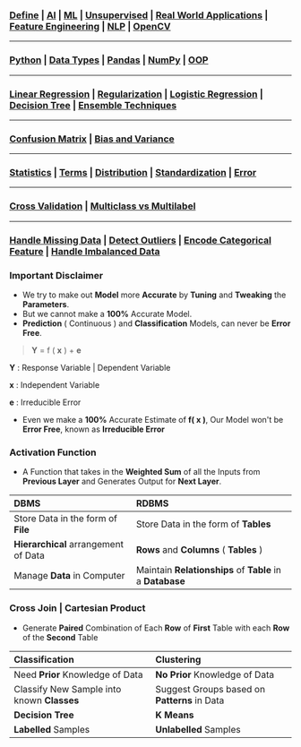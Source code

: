 ### [Define](https://github.com/KIRANKUMAR7296/Library/blob/main/AI/AI.md) | [AI](https://github.com/KIRANKUMAR7296/Library/blob/main/AI/Artificial%20Intelligence.md) | [ML](https://github.com/KIRANKUMAR7296/Library/blob/main/Machine%20Learning/Machine%20Learning%20Models.md) | [Unsupervised](https://github.com/KIRANKUMAR7296/Library/blob/main/Machine%20Learning/Unsupervised.md) | [Real World Applications](https://github.com/KIRANKUMAR7296/Library/blob/main/Machine%20Learning/IBM%20Machine%20Learning.md) | [Feature Engineering](https://github.com/KIRANKUMAR7296/Library/blob/main/Data%20Science/Feature%20Engineering.md) | [NLP](https://github.com/KIRANKUMAR7296/Library/blob/main/AI/NLP.md) | [OpenCV](https://github.com/KIRANKUMAR7296/Library/blob/main/AI/OpenCV.md)

---

### [Python](https://github.com/KIRANKUMAR7296/Library/blob/main/Python/Python.md) | [Data Types](https://github.com/KIRANKUMAR7296/Library/blob/main/Python/1.%20Data%20Types.md) | [Pandas](https://github.com/KIRANKUMAR7296/Library/blob/main/Python/Pandas.md) | [NumPy](https://github.com/KIRANKUMAR7296/Library/blob/main/Python/NumPy.md) | [OOP](https://github.com/KIRANKUMAR7296/Library/blob/main/Python/Object%20Oriented%20Programming.md)

---

### [Linear Regression](https://github.com/KIRANKUMAR7296/Library/blob/main/Data%20Science/Supervised%20Learning/Regression/Linear%20Regression.md) | [Regularization](https://github.com/KIRANKUMAR7296/Library/blob/main/Data%20Science/Regularization.md) | [Logistic Regression](https://github.com/KIRANKUMAR7296/Library/blob/main/Data%20Science/Supervised%20Learning/Classification/Logistic%20Regression.md) | [Decision Tree](https://github.com/KIRANKUMAR7296/Library/blob/main/Data%20Science/Supervised%20Learning/Decision%20Tree.md) | [Ensemble Techniques](https://github.com/KIRANKUMAR7296/Library/blob/main/Data%20Science/Supervised%20Learning/Ensemble%20Techniques.md)
 
---
 
### [Confusion Matrix](https://github.com/KIRANKUMAR7296/Library/blob/main/Data%20Science/Confusion%20Matrix.md) | [Bias and Variance](https://github.com/KIRANKUMAR7296/Library/blob/main/Data%20Science/Bias%20and%20Variance.md)

---

### [Statistics](https://github.com/KIRANKUMAR7296/Library/blob/main/Statistics/Statistics.md) | [Terms](https://github.com/KIRANKUMAR7296/Library/blob/main/Statistics/Important%20Statistical%20Terms.md) | [Distribution](https://github.com/KIRANKUMAR7296/Library/blob/main/Statistics/Distribution.md) | [Standardization](https://github.com/KIRANKUMAR7296/Library/blob/main/Data%20Science/Normalization%20vs%20Standardization.md) | [Error](https://github.com/KIRANKUMAR7296/Library/blob/main/Data%20Science/Error.md)

--- 

### [Cross Validation](https://github.com/KIRANKUMAR7296/Library/blob/main/Data%20Science/Cross%20Validation.md) | [Multiclass vs Multilabel](https://github.com/KIRANKUMAR7296/Library/blob/main/Data%20Science/Multi%20Class%20and%20Multi%20Label%20Classification.md)

---

### [Handle Missing Data](https://github.com/KIRANKUMAR7296/Library/blob/main/Data%20Science/Missing%20Data.md) | [Detect Outliers](https://github.com/KIRANKUMAR7296/Library/blob/main/Data%20Science/Outliers.md) | [Encode Categorical Feature](https://github.com/KIRANKUMAR7296/Library/blob/main/Data%20Science/Categorical.md) | [Handle Imbalanced Data](https://github.com/KIRANKUMAR7296/Library/blob/main/Data%20Science/Imbalanced%20Dataset.md)

### Important Disclaimer
- We try to make out **Model** more **Accurate** by **Tuning** and **Tweaking** the **Parameters**.
- But we cannot make a **100%** Accurate Model.
- **Prediction** ( Continuous ) and **Classification** Models, can never be **Error Free**.

> **Y** = f ( **x** ) + **e**

**Y** : Response Variable | Dependent Variable

**x** : Independent Variable

**e** : Irreducible Error

- Even we make a **100%** Accurate Estimate of **f( x )**, Our Model won't be **Error Free**, known as **Irreducible Error**

### Activation Function
- A Function that takes in the **Weighted Sum** of all the Inputs from **Previous Layer** and Generates Output for **Next Layer**.

| DBMS | RDBMS |
| :--- | :---  |
| Store Data in the form of **File** | Store Data in the form of **Tables** |
| **Hierarchical** arrangement of Data | **Rows** and **Columns** ( **Tables** ) |
| Manage **Data** in Computer | Maintain **Relationships** of **Table** in a **Database** |

### Cross Join | Cartesian Product
- Generate **Paired** Combination of Each **Row** of **First** Table with each **Row** of the **Second** Table

| Classification | Clustering |
| :--- | :---  |
| Need **Prior** Knowledge of Data | **No Prior** Knowledge of Data |
| Classify New Sample into known **Classes** | Suggest Groups based on **Patterns** in Data |
| **Decision Tree** | **K Means** |
| **Labelled** Samples | **Unlabelled** Samples |
